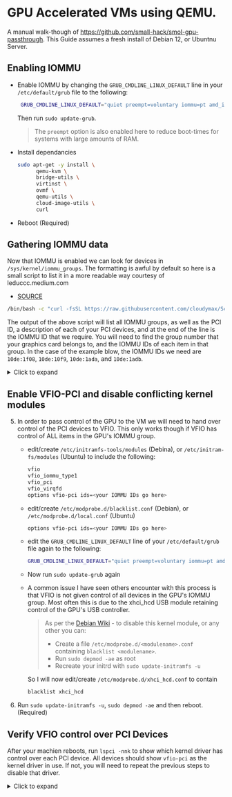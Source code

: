 # GPU Accelerated VMs using QEMU.

A manual walk-though of https://github.com/small-hack/smol-gpu-passthrough. This Guide assumes a fresh install of Debian 12, or Ubuntnu Server.

## Enabling IOMMU

 - Enable IOMMU by changing the `GRUB_CMDLINE_LINUX_DEFAULT` line in your `/etc/default/grub` file to the following:

   ```bash
    GRUB_CMDLINE_LINUX_DEFAULT="quiet preempt=voluntary iommu=pt amd_iommu=on intel_iommu=on"
    ```
    Then run `sudo update-grub`.
    
    > The `preempt` option is also enabled here to reduce boot-times for systems with large amounts of RAM.
    
 - Install dependancies 

   ```bash
   sudo apt-get -y install \
         qemu-kvm \
         bridge-utils \
         virtinst \
         ovmf \
         qemu-utils \
         cloud-image-utils \
         curl
   ```

 - Reboot (Required)

## Gathering IOMMU data

  Now that IOMMU is enabled we can look for devices in `/sys/kernel/iommu_groups`. The formatting is awful by default so here is a small script to list it in a more readable way courtesy of leduccc.medium.com 

   - [SOURCE](https://leduccc.medium.com/simple-dgpu-passthrough-on-a-dell-precision-7450-ebe65b2e648e)
   
   ```bash
   /bin/bash -c "curl -fsSL https://raw.githubusercontent.com/cloudymax/Scrap-Metal/yaml-config/virtual-machines/host-config-resources/iommu-groups.sh"
   ```
   
   The output of the above script will list all IOMMU groups, as well as the PCI ID, a description of each of your PCI devices, and at the end of the line is the IOMMU ID that we require. You will need to find the group number that your graphics card belongs to, and the IOMMU IDs of each item in that group. In the case of the example blow, the IOMMU IDs we need are `10de:1f08`, `10de:10f9`, `10de:1ada`, and `10de:1adb`.


<details>
  <summary>Click to expand</summary>
   
   ```bash
   IOMMU Group 0 00:02.0 VGA compatible controller [0300]: Intel Corporation RocketLake-S GT1 [UHD Graphics 750] [8086:4c8a] (rev 04)
   IOMMU Group 1 00:00.0 PCI bridge [0604]: Intel Corporation Device [8086:4c43] (rev 01)
   IOMMU Group 2 00:01.0 PCI bridge [0604]: Intel Corporation Device [8086:4c01] (rev 01)
   IOMMU Group 3 00:04.0 Signal processing controller [1180]: Intel Corporation Device [8086:4c03] (rev 01)
   IOMMU Group 4 00:08.0 System peripheral [0880]: Intel Corporation Device [8086:4c11] (rev 01)
   IOMMU Group 5 00:12.0 Signal processing controller [1180]: Intel Corporation Comet Lake PCH Thermal Controller [8086:06f9]
   IOMMU Group 6 00:14.0 USB controller [0c03]: Intel Corporation Comet Lake USB 3.1 xHCI Host Controller [8086:06ed]
   IOMMU Group 6 00:14.2 RAM memory [0500]: Intel Corporation Comet Lake PCH Shared SRAM [8086:06ef]
   IOMMU Group 7 00:14.3 Network controller [0280]: Intel Corporation Comet Lake PCH CNVi WiFi [8086:06f0]
   IOMMU Group 8 00:15.0 Serial bus controller [0c80]: Intel Corporation Comet Lake PCH Serial IO I2C Controller #0 [8086:06e8]
   IOMMU Group 9 00:16.0 Communication controller [0780]: Intel Corporation Comet Lake HECI Controller [8086:06e0]
   IOMMU Group 10 00:17.0 SATA controller [0106]: Intel Corporation Comet Lake SATA AHCI Controller [8086:06d2]
   IOMMU Group 11 00:1b.0 PCI bridge [0604]: Intel Corporation Comet Lake PCI Express Root Port #21 [8086:06ac] (rev f0)
   IOMMU Group 12 00:1c.0 PCI bridge [0604]: Intel Corporation Device [8086:06bc] (rev f0)
   IOMMU Group 13 00:1f.0 ISA bridge [0601]: Intel Corporation H470 Chipset LPC/eSPI Controller [8086:0684]
   IOMMU Group 13 00:1f.3 Audio device [0403]: Intel Corporation Device [8086:f1c8]
   IOMMU Group 13 00:1f.4 SMBus [0c05]: Intel Corporation Comet Lake PCH SMBus Controller [8086:06a3]
   IOMMU Group 13 00:1f.5 Serial bus controller [0c80]: Intel Corporation Comet Lake PCH SPI Controller [8086:06a4]
   IOMMU Group 14 02:00.0 VGA compatible controller [0300]: NVIDIA Corporation TU106 [GeForce RTX 2060 Rev. A] [10de:1f08] (rev a1)
   IOMMU Group 14 02:00.1 Audio device [0403]: NVIDIA Corporation TU106 High Definition Audio Controller [10de:10f9] (rev a1)
   IOMMU Group 14 02:00.2 USB controller [0c03]: NVIDIA Corporation TU106 USB 3.1 Host Controller [10de:1ada] (rev a1)
   IOMMU Group 14 02:00.3 Serial bus controller [0c80]: NVIDIA Corporation TU106 USB Type-C UCSI Controller [10de:1adb] (rev a1)
   IOMMU Group 15 03:00.0 Non-Volatile memory controller [0108]: ADATA Technology Co., Ltd. XPG SX8200 Pro PCIe Gen3x4 M.2 2280 Solid State Drive [1cc1:8201] (rev 03)
   ```
</details>

## Enable VFIO-PCI and disable conflicting kernel modules

5. In order to pass control of the GPU to the VM we will need to hand over control of the PCI devices to VFIO. This only works though if VFIO has control of ALL items in the GPU's IOMMU group.

   - edit/create `/etc/initramfs-tools/modules` (Debina), or `/etc/initram-fs/modules` (Ubuntu) to include the following:
   
      ```bash
      vfio
      vfio_iommu_type1
      vfio_pci
      vfio_virqfd
      options vfio-pci ids=<your IOMMU IDs go here>
      ```
   
   - edit/create `/etc/modprobe.d/blacklist.conf` (Debian), or `/etc/modprobe.d/local.conf` (Ubuntu)
      
      ```bash
      options vfio-pci ids=<your IOMMU IDs go here>
      ```
      
   - edit the `GRUB_CMDLINE_LINUX_DEFAULT` line of your `/etc/default/grub` file again to the following:
   
      ```bash
      GRUB_CMDLINE_LINUX_DEFAULT="quiet preempt=voluntary iommu=pt amd_iommu=on intel_iommu=on vfio-pci.ids=<your IOMMU IDs go here> rd.driver.pre=vfio-pci video=efifb:off kvm.ignore_msrs=1 kvm.report_ignored_msrs=0
      ```
      
    - Now run `sudo update-grub` again
 
    - A common issue I have seen others encounter with this process is that VFIO is not given control of all devices in the GPU's IOMMU group. Most often this is due to the xhci_hcd USB module retaining control of the GPU's USB controller. 

         > As per the [Debian Wiki](https://wiki.debian.org/KernelModuleBlacklisting) - to disable this kernel module, or any other you can:
         > 
         > - Create a file `/etc/modprobe.d/<modulename>.conf` containing `blacklist <modulename>`.
         > - Run `sudo depmod -ae` as root
         > - Recreate your initrd with `sudo update-initramfs -u`
 
      So I will now edit/create `/etc/modprobe.d/xhci_hcd.conf` to contain
      
      ```bash
      blacklist xhci_hcd
      ```
   
6. Run `sudo update-initramfs -u`, `sudo depmod -ae` and then reboot. (Required)

## Verify VFIO control over PCI Devices

   After your machien reboots, run `lspci -nnk` to show which kernel driver has control over each PCI device. All devices should show `vfio-pci` as the kernel driver in use. If not, you will need to repeat the previous steps to disable that driver.


<details>
  <summary>Click to expand</summary>
   
   ```bash
   02:00.0 VGA compatible controller [0300]: NVIDIA Corporation TU106 [GeForce RTX 2060 Rev. A] [10de:1f08] (rev a1)
	   Subsystem: ASUSTeK Computer Inc. TU106 [GeForce RTX 2060 Rev. A] [1043:86f0]
	   Kernel driver in use: vfio-pci
	   Kernel modules: nouveau
   02:00.1 Audio device [0403]: NVIDIA Corporation TU106 High Definition Audio Controller [10de:10f9] (rev a1)
	   Subsystem: ASUSTeK Computer Inc. TU106 High Definition Audio Controller [1043:86f0]
	   Kernel driver in use: vfio-pci
	   Kernel modules: snd_hda_intel
   02:00.2 USB controller [0c03]: NVIDIA Corporation TU106 USB 3.1 Host Controller [10de:1ada] (rev a1)
	   Subsystem: ASUSTeK Computer Inc. TU106 USB 3.1 Host Controller [1043:86f0]
	   Kernel driver in use: vfio-pci
	   Kernel modules: xhci_pci
   02:00.3 Serial bus controller [0c80]: NVIDIA Corporation TU106 USB Type-C UCSI Controller [10de:1adb] (rev a1)
	   Subsystem: ASUSTeK Computer Inc. TU106 USB Type-C UCSI Controller [1043:86f0]
	   Kernel driver in use: vfio-pci
   ```
</details>

